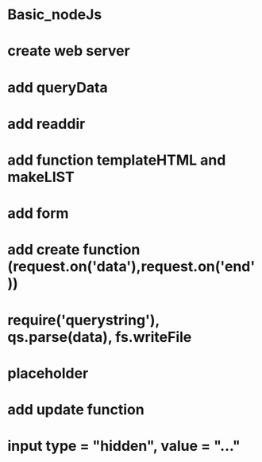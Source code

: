 # Basic_nodeJs

# create web server

# add queryData

# add readdir

# add function templateHTML and makeLIST

# add form

# add create function (request.on('data'),request.on('end'))
# require('querystring'), qs.parse(data), fs.writeFile
# placeholder

# add update function
# input type = "hidden", value = "..." 
